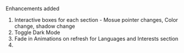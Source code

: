 Enhancements added
1. Interactive boxes for each section - Mosue pointer changes, Color change, shadow change
2. Toggle Dark Mode
3. Fade in Animations on refresh for Languages and Interests section
4. 
